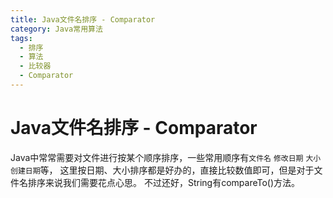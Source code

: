 ```yaml
---
title: Java文件名排序 - Comparator
category: Java常用算法
tags:
  - 排序
  - 算法
  - 比较器
  - Comparator
---
```


# Java文件名排序 - Comparator

Java中常常需要对文件进行按某个顺序排序，一些常用顺序有`文件名` `修改日期` `大小` `创建日期`等，
这里按日期、大小排序都是好办的，直接比较数值即可，但是对于文件名排序来说我们需要花点心思。
不过还好，String有compareTo()方法。